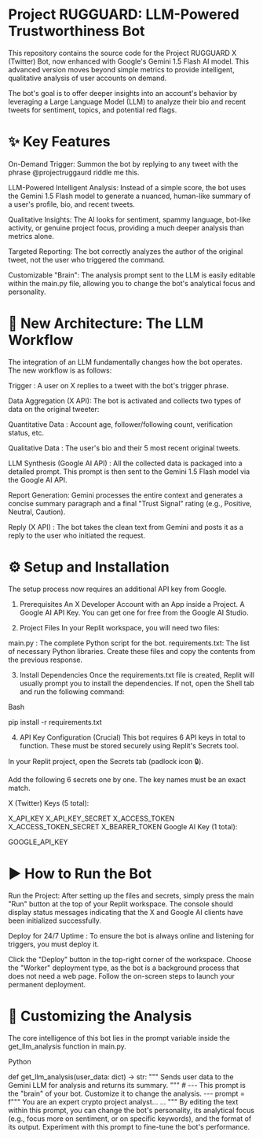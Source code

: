 # Project RUGGUARD: LLM-Powered Trustworthiness Bot
This repository contains the source code for the Project RUGGUARD X (Twitter) Bot, now enhanced with Google's Gemini 1.5 Flash AI model. This advanced version moves beyond simple metrics to provide intelligent, qualitative analysis of user accounts on demand.

The bot's goal is to offer deeper insights into an account's behavior by leveraging a Large Language Model (LLM) to analyze their bio and recent tweets for sentiment, topics, and potential red flags.

# ✨ Key Features
On-Demand Trigger: Summon the bot by replying to any tweet with the phrase @projectruggaurd riddle me this.

LLM-Powered Intelligent Analysis: Instead of a simple score, the bot uses the Gemini 1.5 Flash model to generate a nuanced, human-like summary of a user's profile, bio, and recent tweets.

Qualitative Insights: The AI looks for sentiment, spammy language, bot-like activity, or genuine project focus, providing a much deeper analysis than metrics alone.

Targeted Reporting: The bot correctly analyzes the author of the original tweet, not the user who triggered the command.

Customizable "Brain": The analysis prompt sent to the LLM is easily editable within the main.py file, allowing you to change the bot's analytical focus and personality.

# 🤖 New Architecture: The LLM Workflow
The integration of an LLM fundamentally changes how the bot operates. The new workflow is as follows:

Trigger : A user on X replies to a tweet with the bot's trigger phrase.

Data Aggregation (X API): The bot is activated and collects two types of data on the original tweeter:

Quantitative Data : Account age, follower/following count, verification status, etc.

Qualitative Data : The user's bio and their 5 most recent original tweets.

LLM Synthesis (Google AI API) : All the collected data is packaged into a detailed prompt. This prompt is then sent to the Gemini 1.5 Flash model via the Google AI API.

Report Generation: Gemini processes the entire context and generates a concise summary paragraph and a final "Trust Signal" rating (e.g., Positive, Neutral, Caution).

Reply (X API) : The bot takes the clean text from Gemini and posts it as a reply to the user who initiated the request.

# ⚙️ Setup and Installation
The setup process now requires an additional API key from Google.

1. Prerequisites
An X Developer Account with an App inside a Project.
A Google AI API Key. You can get one for free from the Google AI Studio.

3. Project Files
In your Replit workspace, you will need two files:

main.py : The complete Python script for the bot.
requirements.txt: The list of necessary Python libraries.
Create these files and copy the contents from the previous response.

3. Install Dependencies
Once the requirements.txt file is created, Replit will usually prompt you to install the dependencies. If not, open the Shell tab and run the following command:

Bash

pip install -r requirements.txt

4. API Key Configuration (Crucial)
This bot requires 6 API keys in total to function. These must be stored securely using Replit's Secrets tool.

In your Replit project, open the Secrets tab (padlock icon 🔒).

Add the following 6 secrets one by one. The key names must be an exact match.

X (Twitter) Keys (5 total):

X_API_KEY
X_API_KEY_SECRET
X_ACCESS_TOKEN
X_ACCESS_TOKEN_SECRET
X_BEARER_TOKEN
Google AI Key (1 total):

GOOGLE_API_KEY

# ▶️ How to Run the Bot
Run the Project: After setting up the files and secrets, simply press the main "Run" button at the top of your Replit workspace. The console should display status messages indicating that the X and Google AI clients have been initialized successfully.

Deploy for 24/7 Uptime : To ensure the bot is always online and listening for triggers, you must deploy it.

Click the "Deploy" button in the top-right corner of the workspace.
Choose the "Worker" deployment type, as the bot is a background process that does not need a web page.
Follow the on-screen steps to launch your permanent deployment.

# 🧠 Customizing the Analysis
The core intelligence of this bot lies in the prompt variable inside the get_llm_analysis function in main.py.

Python

def get_llm_analysis(user_data: dict) -> str:
    """
    Sends user data to the Gemini LLM for analysis and returns its summary.
    """
    # --- This prompt is the "brain" of your bot. Customize it to change the analysis. ---
    prompt = f"""
    You are an expert crypto project analyst...
    ...
    """
By editing the text within this prompt, you can change the bot's personality, its analytical focus (e.g., focus more on sentiment, or on specific keywords), and the format of its output. Experiment with this prompt to fine-tune the bot's performance.

